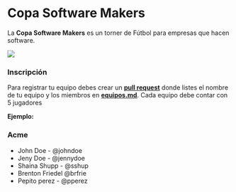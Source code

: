 # Copa Software Makers

La **Copa Software Makers** es un torner de Fútbol para empresas que hacen software.

![](https://github.com/PabloVallejo/copa-software-makers/blob/master/photo.jpeg?raw=true)

### Inscripción

Para registrar tu equipo debes crear un **[pull request](https://help.github.com/articles/using-pull-requests/)** donde listes el nombre de tu equipo y los miembros en  **[equipos.md](https://github.com/PabloVallejo/copa-software-makers/blob/master/equipos.md)**. 
Cada equipo debe contar con 5 jugadores

**Ejemplo:**


### Acme

* John Doe - @johndoe
* Jeny Doe - @jennydoe
* Shaina Shupp - @sshup
* Brenton Friedel @brfrie
* Pepito perez - @pperez



